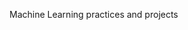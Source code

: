 Machine Learning practices and projects


<!---
mteoraso/mteoraso is a ✨ special ✨ repository because its `README.md` (this file) appears on your GitHub profile.
You can click the Preview link to take a look at your changes.
--->
